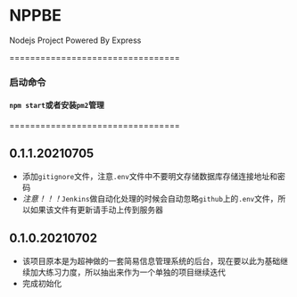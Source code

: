 # NPPBE
Nodejs Project Powered By Express  

=================================
### 启动命令
#### `npm start`或者安装`pm2`管理  
=================================

## 0.1.1.20210705
* 添加`gitignore`文件，注意`.env`文件中不要明文存储数据库存储连接地址和密码  
* *注意！！！*`Jenkins`做自动化处理的时候会自动忽略`github`上的`.env`文件，所以如果该文件有更新请手动上传到服务器  

## 0.1.0.20210702
* 该项目原本是为超神做的一套简易信息管理系统的后台，现在要以此为基础继续加大练习力度，所以抽出来作为一个单独的项目继续迭代  
* 完成初始化  